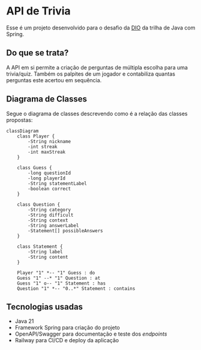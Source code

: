 # API de Trivia

Esse é um projeto desenvolvido para o desafio da [DIO](https://web.dio.me/) da trilha de Java com Spring.

## Do que se trata?

A API em si permite a criação de perguntas de múltipla escolha para uma trivia/quiz. Também os palpites de um jogador e contabiliza quantas perguntas este acertou em sequência.

## Diagrama de Classes

Segue o diagrama de classes descrevendo como é a relação das classes propostas:
```mermaid
classDiagram
    class Player {
        -String nickname
        -int streak
        -int maxStreak
    }

    class Guess {
        -long questionId
        -long playerId
        -String statementLabel
        -boolean correct
    }

    class Question {
        -String category
        -String difficult
        -String context
        -String answerLabel
        -Statement[] possibleAnswers
    }

    class Statement {
        -String label
        -String content
    }

    Player "1" *-- "1" Guess : do
    Guess "1" --* "1" Question : at
    Guess "1" o-- "1" Statement : has
    Question "1" *-- "0..*" Statement : contains
```

## Tecnologias usadas

- Java 21
- Framework Spring para criação do projeto
- OpenAPI/Swagger para documentação e teste dos *endpoints*
- Railway para CI/CD e deploy da aplicação

